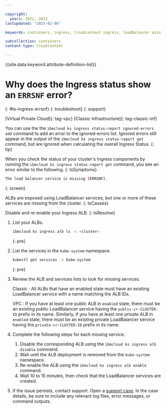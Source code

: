 ```yaml
---

copyright:
  years: 2022, 2023
lastupdated: "2023-02-06"

keywords: containers, ingress, troubleshoot ingress, loadbalancer missing, errsnf

subcollection: containers
content-type: troubleshoot

---
```


{{site.data.keyword.attribute-definition-list}}



# Why does the Ingress status show an `ERRSNF` error?
{: #ts-ingress-errsnf}
{: troubleshoot}
{: support}


[Virtual Private Cloud]{: tag-vpc} [Classic infrastructure]{: tag-classic-inf}

You can use the the `ibmcloud ks ingress status-report ignored-errors add` command to add an error to the ignored-errors list. Ignored errors still appear in the output of the `ibmcloud ks ingress status-report get` command, but are ignored when calculating the overall Ingress Status.
{: tip}

When you check the status of your cluster's Ingress components by running the `ibmcloud ks ingress status-report get` command, you see an error similar to the following.
{: tsSymptoms}

```sh
The load balancer service is missing (ERRSNF).
```
{: screen}

ALBs are exposed using LoadBalancer services, but one or more of these services are missing from the cluster.
{: tsCauses}

Disable and re-enable your Ingress ALB.
{: tsResolve}


1. List your ALBs.

    ```sh
    ibmcloud ks ingress alb ls -c <cluster>
    ```
    {: pre}

1. List the services in the `kube-system` namespace.

    ```sh
    kubectl get services -n kube-system
    ```
    {: pre}

1. Review the ALB and services lists to look for missing services.

    Classic
    :   All ALBs that have an enabled state must have an existing LoadBalancer service with a name matching the ALB IDs.

    VPC
    :   If you have at least one public ALB in `enabled` state, there must be an existing public LoadBalancer service having the `public-cr-CLUSTER-ID` prefix in its name. Similarly, if you have at least one private ALB in `enabled` state, there must be an existing private LoadBalancer service having the `private-cr-CLUSTER-ID` prefix in its name.

1. Complete the following steps for each missing service.
    1. Disable the corresponding ALB using the `ibmcloud ks ingress alb disable` command.
    1. Wait until the ALB deployment is removed from the `kube-system` namespace.
    1. Re-enable the ALB using the `ibmcloud ks ingress alb enable` command.
    1. Wait 10 to 15 minutes, then check that the LoadBalancer services are created.
    
1. If the issue persists, contact support. Open a [support case](/docs/get-support?topic=get-support-using-avatar). In the case details, be sure to include any relevant log files, error messages, or command outputs.


